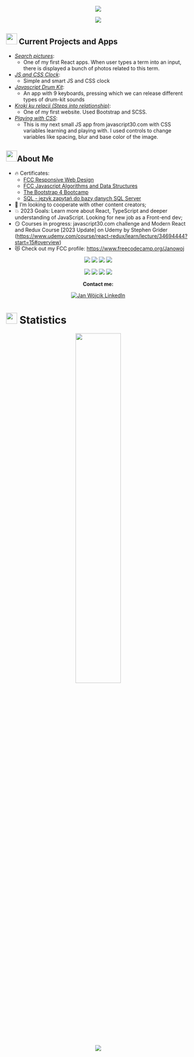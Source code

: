 <p align="center">
  <a href="https://github.com/DenverCoder1/readme-typing-svg"><img src="https://readme-typing-svg.herokuapp.com?lines=Hello,+World!;My+name+is+Jan.;I+am+Front-end+developer.;My+passion+is...;Learning!;&font=Fira+Code&weight=500&size=30&duration=4000&pause=1000&color=408D66&center=true&vCenter=true&width=600&height=100&"></a>
</p>

<p>
<div align="center" target="_blank">
  <img src="https://img.shields.io/github/followers/Janowoj?style=social">
</div>
</p>

## <img src="https://media1.giphy.com/media/Q8PQ1KuarrYucCMVTJ/giphy.gif?cid=ecf05e47odgm8bs8cmb8cf1ijmfzqaeeu9fzmx6nbcv06ky2&rid=giphy.gif" width="30"> Current Projects and Apps
<ul>			
	<li><i><a href="https://github.com/Janowoj/pics-app">Search pictures</a></i>:<ul><li>One of my first React apps. When user types a term into an input, there is displayed a bunch of photos related to this term.</li></ul></li>
	<li><i><a href="https://github.com/Janowoj/js-and-css-clock">JS and CSS Clock</a></i>:<ul><li>Simple and smart JS and CSS clock</li></ul></li>
	<li><i><a href="https://github.com/Janowoj/javascript-drum-kit">Javascript Drum Kit</a></i>:<ul><li>An app with 9 keyboards, pressing which we can release different types of drum-kit sounds</li></ul></li>
	<li><i><a href="https://github.com/Janowoj/firstWebsites">Kroki ku relacji (Steps into relationship)</a></i>:<ul><li>One of my first website. Used Bootstrap and SCSS.</li></ul></li>
	<li><i><a href="https://github.com/Janowoj/playing-with-css-variables-and-js">Playing with CSS</a></i>:<ul><li>This is my next small JS app from javascript30.com with CSS variables learning and playing with. I used controls to change variables like spacing, blur and base color of the image.</li></ul></li>
	
	
</ul>

## <img src="https://user-images.githubusercontent.com/82110564/189553856-2e7f8f30-80b4-484f-bfaa-9e5eb10f24e5.gif" width="30">About Me

- 🔥 Certificates:
  <ul>
	  <li><a href="https://www.freecodecamp.org/certification/Janowoj/responsive-web-design">FCC Responsive Web Design</a></li>
	  <li><a href="https://www.freecodecamp.org/certification/Janowoj/javascript-algorithms-and-data-structures">FCC Javascript Algorithms and Data Structures</a></li>
	  <li><a href="https://www.udemy.com/certificate/UC-51c86755-f55e-4cfb-9187-1a7e2971f2f6/">The Bootstrap 4 Bootcamp</a></li>
	  <li><a href="https://www.udemy.com/certificate/UC-614f6f53-1953-45c0-a57d-46df02e6a074/">SQL - język zapytań do bazy danych SQL Server</a></li>
  </ul>
- 👀 I’m looking to cooperate with other content creators;
- 💥 2023 Goals: Learn more about React, TypeScript and deeper understanding of JavaScript. Looking for new job as a Front-end dev;
- 😏 Courses in progress: javascript30.com challenge and Modern React and Redux Course [2023 Update] on Udemy by Stephen Grider
   (https://www.udemy.com/course/react-redux/learn/lecture/34694444?start=15#overview)
- 😻 Check out my FCC profile: https://www.freecodecamp.org/Janowoj

<p>
<div align="center">
  <img src="https://img.shields.io/badge/JavaScript-000000.svg?style=for-the-badge&logo=javascript&logoColor=F7E017">
  <img src="https://img.shields.io/badge/ReactJs-61DAFB.svg?logo=react&logoColor=black&style=for-the-badge">
  <img src="https://img.shields.io/badge/HTML5-F26624.svg?style=for-the-badge&logo=html5&logoColor=white">
  <img src="https://img.shields.io/badge/CSS-2465F1.svg?style=for-the-badge&logo=CSS3&logoColor=white">
</div>
</p>

<p>
<div align="center">
  <img src="https://img.shields.io/badge/Bootstrap-7952B3.svg?style=for-the-badge&logo=bootstrap&logoColor=white">
  <img src="https://img.shields.io/badge/Bulma-00D1B2.svg?style=for-the-badge&logo=bulma&logoColor=black">
  <img src="https://img.shields.io/badge/GitHub-%23121011.svg?style=for-the-badge&logo=github&logoColor=white">
  <img src="https://img.shields.io/badge/Visual%20Studio%20Code-0078d7.svg?style=for-the-badge&logo=visual-studio-code&logoColor=white">
</div>
</p>

<p align="center"><b>Contact me:</b></p>
<p>
  
<div align="center" target="_blank">
	<a href="https://www.linkedin.com/in/jan-w%C3%B3jcik-245374252" rel="nofollow">
  	<img alt="Jan Wójcik LinkedIn" src="https://fontawesome.com/icons/linkedin?f=brands&s=solid">
	</a>
</div>
</p>

# <img src="https://media4.giphy.com/media/MIGbtLZoVjbl0bYbAd/giphy.gif?cid=ecf05e472t2h0i8d7dcjaoau9iqtchhr899hxmpxzzgc7lyw&rid=giphy.gif" width="30"> Statistics

<!-- [![Torrin's Activity Graph](https://activity-graph.herokuapp.com/graph?username=torrinworx&custom_title=Torrin's%20Contribution%20Graph&theme=radical&bg_color=282828&hide_border=true&line=d1a01f&point=c58545)](http://torrinleonard.com/) -->

<p align="center">
  <a href="http://torrinleonard.com/">
    <img width="49.5%" src="https://github-readme-stats.vercel.app/api/top-langs/?username=Janowoj&theme=radical&bg_color=282828&hide_border=true&include_all_commits=true&count_private=true&layout=compact">
  </a>
</p>

<p align="center"><img src="https://profile-counter.glitch.me/{Janowoj}/count.svg"></p>
